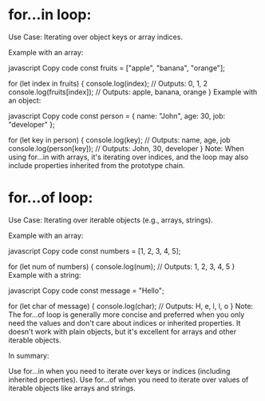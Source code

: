# for...in loop:
Use Case: Iterating over object keys or array indices.

Example with an array:

javascript
Copy code
const fruits = ["apple", "banana", "orange"];

  for (let index in fruits) {
  console.log(index); // Outputs: 0, 1, 2
  console.log(fruits[index]); // Outputs: apple, banana, orange
}
Example with an object:

javascript
Copy code
const person = {
  name: "John",
  age: 30,
  job: "developer"
};

for (let key in person) {
  console.log(key); // Outputs: name, age, job
  console.log(person[key]); // Outputs: John, 30, developer
}
Note: When using for...in with arrays, it's iterating over indices, and the loop may also include properties inherited from the prototype chain.

# for...of loop:
Use Case: Iterating over iterable objects (e.g., arrays, strings).

Example with an array:

javascript
Copy code
const numbers = [1, 2, 3, 4, 5];

for (let num of numbers) {
  console.log(num); // Outputs: 1, 2, 3, 4, 5
}
Example with a string:

javascript
Copy code
const message = "Hello";

for (let char of message) {
  console.log(char); // Outputs: H, e, l, l, o
}
Note: The for...of loop is generally more concise and preferred when you only need the values and don't care about indices or inherited properties. It doesn't work with plain objects, but it's excellent for arrays and other iterable objects.

In summary:

Use for...in when you need to iterate over keys or indices (including inherited properties).
Use for...of when you need to iterate over values of iterable objects like arrays and strings.
